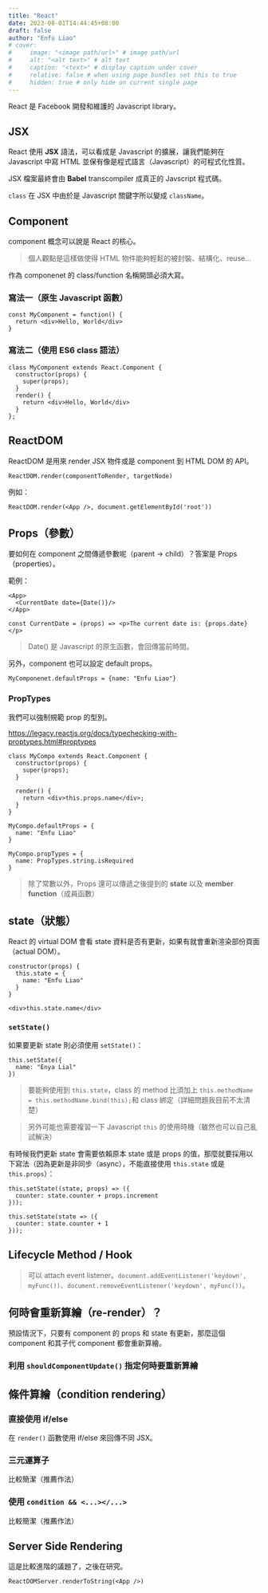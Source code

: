 ```yaml
---
title: "React"
date: 2023-08-01T14:44:45+08:00
draft: false
author: "Enfu Liao"
# cover:
#     image: "<image path/url>" # image path/url
#     alt: "<alt text>" # alt text
#     caption: "<text>" # display caption under cover
#     relative: false # when using page bundles set this to true
#     hidden: true # only hide on current single page
---
```


React 是 Facebook 開發和維護的 Javascript library。

## JSX

React 使用 **JSX** 語法，可以看成是 Javascript 的擴展，讓我們能夠在 Javascript 中寫 HTML 並保有像是程式語言（Javascript）的可程式化性質。

JSX 檔案最終會由 **Babel** transcompiler 成真正的 Javscript 程式碼。

`class` 在 JSX 中由於是 Javascript 關鍵字所以變成 `className`。


## Component

component 概念可以說是 React 的核心。

> 個人觀點是這樣做使得 HTML 物件能夠輕鬆的被封裝、結構化、reuse...

作為 componenet 的 class/function 名稱開頭必須大寫。

### 寫法一（原生 Javascript 函數）
```
const MyComponent = function() {
  return <div>Hello, World</div>
}
```

### 寫法二（使用 ES6 class 語法）

```
class MyComponent extends React.Component {
  constructor(props) {
    super(props);
  }
  render() {
    return <div>Hello, World</div>
  }
};
```

## ReactDOM

ReactDOM 是用來 render JSX 物件或是 component 到 HTML DOM 的 API。

```
ReactDOM.render(componentToRender, targetNode)
```

例如：
```
ReactDOM.render(<App />, document.getElementById('root'))
```


## Props（參數）
要如何在 component 之間傳遞參數呢（parent -> child）？答案是 Props（properties）。

範例：
```
<App>
  <CurrentDate date={Date()}/>
</App>

const CurrentDate = (props) => <p>The current date is: {props.date}</p>
```

> Date() 是 Javascript 的原生函數，會回傳當前時間。

另外，component 也可以設定 default props。

```
MyComponenet.defaultProps = {name: "Enfu Liao"}
```

### PropTypes

我們可以強制規範 prop 的型別。

https://legacy.reactjs.org/docs/typechecking-with-proptypes.html#proptypes


```
class MyCompo extends React.Component {
  constructor(props) {
    super(props);
  }

  render() {
    return <div>this.props.name</div>;
  }
}

MyCompo.defaultProps = {
  name: "Enfu Liao"
}

MyCompo.propTypes = {
  name: PropTypes.string.isRequired
}
```

> 除了常數以外，Props 還可以傳遞之後提到的 **state** 以及 **member function**（成員函數）


## state（狀態）

React 的 virtual DOM 會看 state 資料是否有更新，如果有就會重新渲染部份頁面（actual DOM）。

```
constructor(props) {
  this.state = {
    name: "Enfu Liao"
  }
}
```

```
<div>this.state.name</div>
```

### `setState()`

如果要更新 state 則必須使用 `setState()`：
```
this.setState({
  name: "Enya Lial"
})
```

> 要能夠使用到 `this.state`，class 的 method 比須加上 `this.methodName = this.methodName.bind(this);`和 class 綁定（詳細問題我目前不太清楚）

> 另外可能也需要複習一下 Javascript `this` 的使用時機（雖然也可以自己亂試解決）

有時候我們更新 state 會需要依賴原本 state 或是 props 的值，那麼就要採用以下寫法（因為更新是非同步（async），不能直接使用 `this.state` 或是 `this.props`）：

```
this.setState((state, props) => ({
  counter: state.counter + props.increment
}));
```

```
this.setState(state => ({
  counter: state.counter + 1
}));
```


## Lifecycle Method / Hook

> 可以 attach event listener。`document.addEventListener('keydown', myFunc())`、`document.removeEventListener('keydown', myFunc())`。




## 何時會重新算繪（re-render）？

預設情況下，只要有 component 的 props 和 state 有更新，那麼這個 component 和其子代 component 都會重新算繪。

### 利用 `shouldComponentUpdate()` 指定何時要重新算繪


## 條件算繪（condition rendering）
### 直接使用 if/else
在 `render()` 函數使用 if/else 來回傳不同 JSX。
### 三元運算子
比較簡潔（推薦作法）
### 使用 `condition && <...></...>` 
比較簡潔（推薦作法）

## Server Side Rendering
這是比較進階的議題了，之後在研究。
```
ReactDOMServer.renderToString(<App />)
```